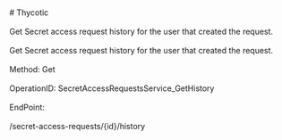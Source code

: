 <br>#     Thycotic</br>
<br>Get Secret access request history for the user that created the request.</br>
<br>Get Secret access request history for the user that created the request.</br>
<br>Method: Get</br>
<br>OperationID: SecretAccessRequestsService_GetHistory</br>
<br>EndPoint:</br>
<br>/secret-access-requests/{id}/history</br>

